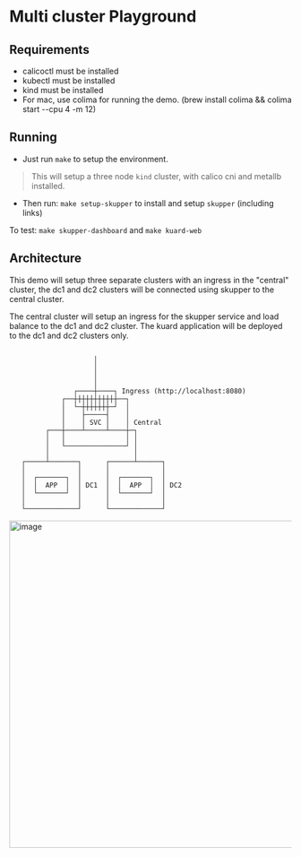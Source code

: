 # Multi cluster Playground

## Requirements

* calicoctl must be installed
* kubectl must be installed
* kind must be installed
* For mac, use colima for running the demo. (brew install colima && colima start --cpu 4 -m 12)


## Running

* Just run `make` to setup the environment.

> This will setup a three node `kind` cluster, with calico cni and metallb installed.

* Then run: `make setup-skupper` to install and setup `skupper` (including links)

To test: `make skupper-dashboard` and `make kuard-web` 

## Architecture

This demo will setup three separate clusters with an ingress in the "central" cluster, the dc1 and dc2 clusters will be connected using skupper to the central cluster.

The central cluster will setup an ingress for the skupper service and load balance to the dc1 and dc2 cluster. The kuard application will be deployed to the dc1 and dc2 clusters only.

```

                     │
                     │
                     │
                     │
                ┌────┼────┐ Ingress (http://localhost:8080)
             ┌──┼┼┼┼┼┼┼┼┼┼┼──┐
             │  └─┼┼┼┼┼┼┼─┘  │
             │    ├─────┤    │
             │    │ SVC │    │ Central
         ┌───┼────┴─────┴────┼─┐
         │   │               │ │
         │   └───────────────┘ │
         │                     │
   ┌─────┴───────┐      ┌──────┴──────┐
   │             │      │             │
   │  ┌───────┐  │      │  ┌───────┐  │
   │  │  APP  │  │ DC1  │  │  APP  │  │ DC2
   │  └───────┘  │      │  └───────┘  │
   │             │      │             │
   └─────────────┘      └─────────────┘
``` 

<img width="584" alt="image" src="https://user-images.githubusercontent.com/1163462/207819137-cda5cb1e-b3e7-4bc2-a5fe-41221fd15746.png">


